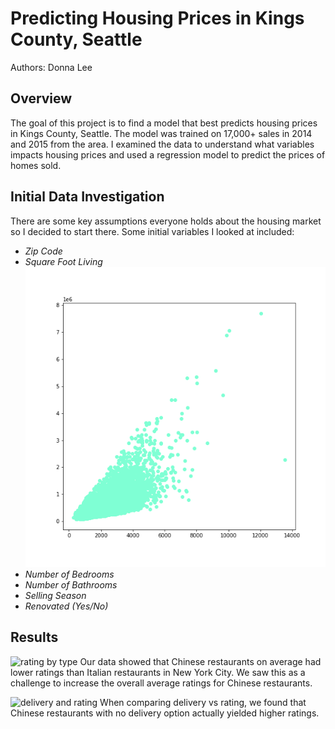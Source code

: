 # Predicting Housing Prices in Kings County, Seattle

Authors: Donna Lee

## Overview 

The goal of this project is to find a model that best predicts housing prices in Kings County, Seattle. The model was trained on 17,000+ sales in 2014 and 2015 from the area. I examined the data to understand what variables impacts housing prices and used a regression model to predict the prices of homes sold. 

## Initial Data Investigation

There are some key assumptions everyone holds about the housing market so I decided to start there. Some initial variables I looked at included: 
* *Zip Code*
* *Square Foot Living* ![sqft_living_and_price](https://github.com/dlee0106/kings_county_housing_prices_prediction/blob/main/sqft_living_and_price.png)
* *Number of Bedrooms*
* *Number of Bathrooms*
* *Selling Season*
* *Renovated (Yes/No)*



## Results

![rating by type](https://github.com/zachagreenberg/Restaurant_Revamping_Analysis/blob/main/Visualization/avg_rating_by_type.png)
Our data showed that Chinese restaurants on average had lower ratings than Italian restaurants in New York City. We saw this as a challenge to increase the overall average ratings for Chinese restaurants. 

![delivery and rating](https://github.com/zachagreenberg/Restaurant_Revamping_Analysis/blob/main/Visualization/chinese_delivery_and_rating.png)
When comparing delivery vs rating, we found that Chinese restaurants with no delivery option actually yielded higher ratings.



